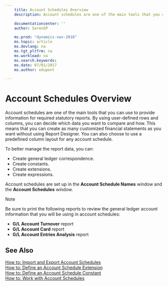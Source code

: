 ```yaml
---
    title: Account Schedules Overview
    description: Account schedules are one of the main tools that you can use to provide information for required statutory reports. By using user-defined rows and columns, you can decide which data you want to compare and how.

    documentationcenter: ''
    author: SorenGP

    ms.prod: "dynamics-nav-2018"
    ms.topic: article
    ms.devlang: na
    ms.tgt_pltfrm: na
    ms.workload: na
    ms.search.keywords:
    ms.date: 07/01/2017
    ms.author: edupont

---
```

# Account Schedules Overview
Account schedules are one of the main tools that you can use to provide information for required statutory reports. By using user-defined rows and columns, you can decide which data you want to compare and how. This means that you can create as many customized financial statements as you want without using Report Designer. You can also choose to use a predefined column layout for any account schedule.  

 To better manage the report data, you can:  

- Create general ledger correspondence.  
- Create constants.  
- Create extensions.  
- Create expressions.  

Account schedules are set up in the **Account Schedule Names** window and the **Account Schedules** window.  

> [!NOTE]  
>  Be sure to print the following reports to review the general ledger account information that you will be using in account schedules:  
>   
> - **G/L Account Turnover** report  
> - **G/L Account Card** report  
> - **G/L Account Entries Analysis** report  

## See Also  
 [How to: Import and Export Account Schedules](how-to-import-and-export-account-schedules.md)   
 [How to: Define an Account Schedule Extension](how-to-define-an-account-schedule-extension.md)   
 [How to: Define an Account Schedule Constant](how-to-define-an-account-schedule-constant.md)  
 [How to: Work with Account Schedules](../../bi-how-work-account-schedule.md)
